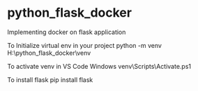 # python_flask_docker
Implementing docker on flask application

To Initialize virtual env in your project
python -m venv H:\python_flask_docker\venv

To activate venv in VS Code Windows
venv\Scripts\Activate.ps1

To install flask
pip install flask
